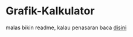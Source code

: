 # Grafik-Kalkulator

malas bikin readme, kalau penasaran baca [disini](./Penjelasan%20Singkat%20tentang%20kode.pdf)
